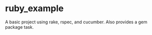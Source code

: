 # ruby_example

A basic project using rake, rspec, and cucumber. Also provides a gem package task. 
